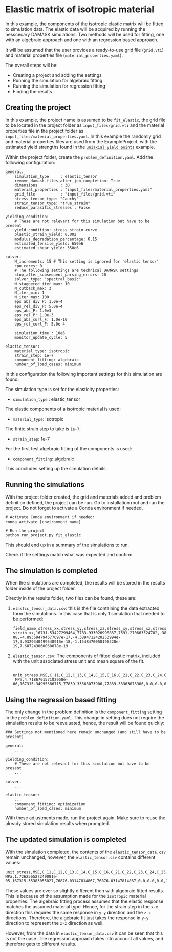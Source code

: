 # Elastic matrix of isotropic material
In this example, the components of the isotropic elastic matrix will be fitted to simulation data. The elastic data will be acquired by running the nesscecary DAMASK simulations. Two methods will be used for fitting, one with an algebraic approach and one with an regression based approach.

It will be assumed that the user provides a ready-to-use grid file (`grid.vti`) and material properties file (`material_properties.yaml`).

The overall steps will be:
- Creating a project and adding the settings
- Running the simulation for algebraic fitting
- Running the simulation for regression fitting
- Finding the results

## Creating the project

In this example, the project name is assumed to be `fit_elastic`, the grid file to be located in the project folder as `input_files/grid.vti` and the material properties file in the project folder as `input_files/material_properties.yaml`. In this example the randomly grid and material properties files are used from the ExampleProject, with the estimated yield strengths found in the [`uniaxial yield points`](yield_point.md) example.

Within the project folder, create the `problem_definition.yaml`. Add the following configuration:
```
general: 
    simulation_type     : elastic_tensor
    remove_damask_files_after_job_completion: True
    dimensions          : 3D
    material_properties : "input_files/material_properties.yaml"
    grid_file           : "input_files/grid.vti"
    stress_tensor_type: "Cauchy"
    strain_tensor_type: "true_strain"
    reduce_parasitic_stresses : False

yielding_condition:
    # These are not relevant for this simulation but have to be present
    yield_condition: stress_strain_curve
    plastic_strain_yield: 0.002
    modulus_degradation_percentage: 0.15
    estimated_tensile_yield: 650e6
    estimated_shear_yield: 350e6

solver:
    N_increments: 15 # This setting is ignored for 'elastic tensor'
    cpu_cores: 0
    # The following settings are technical DAMASK settings
    stop_after_subsequent_parsing_errors: 20
    solver_type: "spectral_basic"
    N_staggered_iter_max: 10      
    N_cutback_max: 3        
    N_iter_min: 1            
    N_iter_max: 100         
    eps_abs_div_P: 1.0e-4            
    eps_rel_div_P: 5.0e-4            
    eps_abs_P: 1.0e3                  
    eps_rel_P: 1.0e-3                 
    eps_abs_curl_F: 1.0e-10          
    eps_rel_curl_F: 5.0e-4           

    simulation_time : 10e6         
    monitor_update_cycle: 5 

elastic_tensor:
    material_type: isotropic
    strain_step: 1e-7
    component_fitting: algebraic
    number_of_load_cases: minimum
```
In this configuration the following important settings for this simulation are found:

The simulation type is set for the elasticity properties:
- `simulation_type`     : elastic_tensor
  
The elastic components of a isotropic material is used:
- `material_type`: isotropic
    
The finite strain step to take is `1e-7`:
- `strain_step`: 1e-7

For the first test algebraic fitting of the components is used:
- `component_fitting`: algebraic

This concludes setting up the simulation details.

## Running the simulations
With the project folder created, the grid and materials added and problem definition defined, the project can be run. Go to installation root and run the project. Do not forget to activate a Conda environment if needed.
```
# Activate Conda environment if needed:
conda activate [environment_name]

# Run the project
python run_project.py fit_elastic
```
This should end up in a summary of the simulations to run. 

Check if the settings match what was expected and confirm.

## The simulation is completed
When the simulations are completed, the results will be stored in the results folder inside of the project folder.

Directly in the results folder, two files can be found, these are:

1. `elastic_tensor_data.csv`: this is the file containing the data extracted form the simulations. In this case that is only 1 simulation that needed to be performed:
    ```
    field_name,stress_xx,stress_yy,stress_zz,stress_xy,stress_xz,stress_yz,strain_xx,strain_yy,strain_zz,strain_xy,strain_xz,strain_yz
    strain_xx,16731.53427299464,7783.933026998837,7591.270663524702,-38.27332233825143,-24.32190042691757,91.53982146555383,9.999999568245186e-08,-4.893594794577097e-17,-4.3894712420253994e-17,3.9329340499548915e-18,-1.1548470058196328e-19,7.687243060060078e-19
    ```
2. `elastic_tensor.csv`: The components of fitted elastic matrix, included with the unit associated stress unit and mean square of the fit. 
   ```
    unit_stress,MSE,C_11,C_12,C_13,C_14,C_15,C_16,C_21,C_22,C_23,C_24,C_25,C_26,C_31,C_32,C_33,C_34,C_35,C_36,C_41,C_42,C_43,C_44,C_45,C_46,C_51,C_52,C_53,C_54,C_55,C_56,C_61,C_62,C_63,C_64,C_65,C_66
    MPa,4.718670157102958e-06,167315.34995386715,77839.33363073906,77839.33363073906,0.0,0.0,0.0,77839.33363073906,167315.34995386715,77839.33363073906,0.0,0.0,0.0,77839.33363073906,77839.33363073906,167315.34995386715,0.0,0.0,0.0,0.0,0.0,0.0,44738.008161564045,0.0,0.0,0.0,0.0,0.0,0.0,44738.008161564045,0.0,0.0,0.0,0.0,0.0,0.0,44738.008161564045
   ```
## Using the regression based fitting
The only change in the problem definition is the `component_fitting` setting in the `problem_definition.yaml`. This change in setting does not require the simulation results to be reevaluated, hence, the result will be found quickly:
```
### Settings not mentioned here remain unchanged (and still have to be present)

general: 
    ....

yielding_condition:
    # These are not relevant for this simulation but have to be present
    ...

solver:
    ... 

elastic_tensor:
    ...
    component_fitting: optimization
    number_of_load_cases: minimum
```

With these adjustments made, run the project again. Make sure to reuse the already stored simulation results when prompted.

## The updated simulation is completed
With the simulation completed, the contents of the `elastic_tensor_data.csv` remain unchanged, however, the `elastic_tensor.csv` contains different values:
```
unit_stress,MSE,C_11,C_12,C_13,C_14,C_15,C_16,C_21,C_22,C_23,C_24,C_25,C_26,C_31,C_32,C_33,C_34,C_35,C_36,C_41,C_42,C_43,C_44,C_45,C_46,C_51,C_52,C_53,C_54,C_55,C_56,C_61,C_62,C_63,C_64,C_65,C_66
MPa,1.726256527249081e-05,167315.35383055027,76876.03147814867,76876.03147814867,0.0,0.0,0.0,76876.03147814867,167315.35383055027,76876.03147814867,0.0,0.0,0.0,76876.03147814867,76876.03147814867,167315.35383055027,0.0,0.0,0.0,0.0,0.0,0.0,45219.6611762008,0.0,0.0,0.0,0.0,0.0,0.0,45219.6611762008,0.0,0.0,0.0,0.0,0.0,0.0,45219.6611762008
```
These values are ever so slightly different then with algebraic fitted results. This is because of the assumption made for the `isotropic` material properties. The algebraic fitting process assumes that the elastic response matches the assumed material type. Hence, for the strain step in the `x-x` direction this requires the same response in `y-y` direction and the `z-z` directions. Therefore, the algebraic fit just takes the response in `y-y` direction to represent the `z-z` direction as well.

However, from the data in `elastic_tensor_data.csv` it can be seen that this is not the case. The regression approach takes into account all values, and therefore gets to different results.